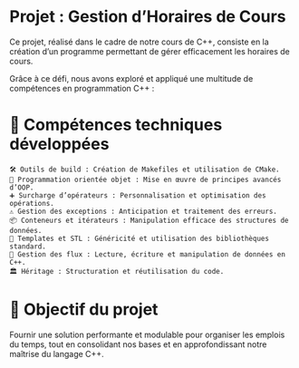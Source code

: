 # Projet : Gestion d’Horaires de Cours

Ce projet, réalisé dans le cadre de notre cours de C++, consiste en la création d’un programme permettant de gérer efficacement les horaires de cours.

Grâce à ce défi, nous avons exploré et appliqué une multitude de compétences en programmation C++ :

# 🌟 Compétences techniques développées

    🛠️ Outils de build : Création de Makefiles et utilisation de CMake.
    🧩 Programmation orientée objet : Mise en œuvre de principes avancés d’OOP.
    ➕ Surcharge d’opérateurs : Personnalisation et optimisation des opérations.
    ⚠️ Gestion des exceptions : Anticipation et traitement des erreurs.
    📦 Conteneurs et itérateurs : Manipulation efficace des structures de données.
    🧵 Templates et STL : Généricité et utilisation des bibliothèques standard.
    🔄 Gestion des flux : Lecture, écriture et manipulation de données en C++.
    🏛️ Héritage : Structuration et réutilisation du code.

# 🚀 Objectif du projet

Fournir une solution performante et modulable pour organiser les emplois du temps, tout en consolidant nos bases et en approfondissant notre maîtrise du langage C++.
